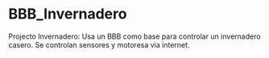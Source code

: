 # BBB_Invernadero
Projecto Invernadero: Usa un BBB como base para controlar un invernadero casero. Se controlan sensores y motoresa via internet.
